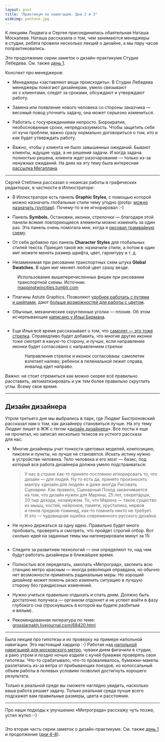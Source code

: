 ```yaml
---
layout: post
title: "Практикум по навигации. Дни 2 и 3"
wideimg: pantone.jpg
---
```


<p class="headline">
К лекциям Людвига и Сергея присоединилась обаятельная Наташа Москалева. Наташа рассказала о том, чем занимаются менеджеры в студии, ребята провели несколько лекций о дизайне, а мы пару часов попрактиковались.
</p>

<!-- more -->

<span class="hint">Это продолжение серии заметок о дизайн-практикуме Студии Лебедева. См. также [день 1](/blog/navigation-workshop/).</span>

Конспект про менеджеров:

* Менеджеры «заставляют вещи происходить». В Студии Лебедева менеджеры помогают дизайнерам, умело связывают их с клиентами, следят за сроками, обсуждают и утверждают работу.

* Замена или появление нового человека со стороны заказчика — весомый повод уточнить задачу, она может серьезно измениться.

* Работать с госучреждениями непросто. Бюрократия, необоснованные сроки, непредсказуемость. Чтобы защитить себя от кучи проблем, важно сразу нормально договориться о том, _кто_ и _как_ будет утверждать работу.

* Важно, чтобы у клиента не было завышенных ожиданий. Бывают клиенты, ждущие чуда, а не решения задачи. И когда задача полностью решена, клиента ждет разочарование — только из-за ненужных ожиданий. На днях на эту тему была интересная [рассылка Мегаплана](http://us2.campaign-archive1.com/?u=833bf5395122c8de57f99f863&id=b8ec219864&e=6e910a593b).

* * *

Сергей Стеблина рассказал о нюансах работы в графических редакторах, в частности в Иллюстраторе:

* В Иллюстраторе есть панель **Graphic Styles**, с помощью которой можно назначать глобальные стили чему угодно (protip: [можно назначать группам](http://seryozha.livejournal.com/367249.html)). Почему-то я ее игнорировал :-)

* Панель **Symbols.** Остановки, иконки, стрелочки — благодаря этой панели всякие повторяющиеся элементы можно изменить за один раз. Эта панель очень помогала мне, когда я [рисовал трамвайную схему](/blog/map-story/).

* От себя добавлю про панель **Character Styles** для глобальных стилей текста. Принцип такой же: назначили стили, а потом в один миг можете менять размер шрифта, цвет, гарнитуру и т. д.

* Незаменимая при рисовании транспортных схем штука **Global Swatches.** В один миг меняет любой цвет сразу везде.

<figure class="out-of-width-960">
  <img src="/i/navigation-workshop-2/mappingtwincities.jpg" alt="">
  <figcaption>Использование вышеперечисленных фишек при рисовании транспортной схемы. Источник: <a href="http://mappingtwincities.tumblr.com/post/55906624881/tip-map-design-with-adobe-illustrator-designing">mappingtwincities.tumblr.com</a></figcaption>
</figure>

* Плагины Astute Graphics. Позволяют [удобнее работать с путями и шейпами](http://www.astutegraphics.com/software/vectorscribe/), дают [больше возможностей для работы с цветом](http://www.astutegraphics.com/software/phantasm/).

* Обычные, механические скругленные уголки — плохие. Об этом исчерпывающие [написано у Ильи Бирмана](http://ilyabirman.ru/meanwhile/all/metro-line-curves/).

  <figure>
    <img src="/i/navigation-workshop-2/the-good-the-bad.png" alt="">
  </figure>


* Еще Илья всё время рассказывает о том, что [самолет — это тоже стрелка](http://ilyabirman.ru/meanwhile/2011/06/28/1/). Справедливо будет добавить, что многие другие иконки тоже смотрят в какую-то сторону, и лучше, если направление иконки будет согласовано с направлением стрелки:

  <figure>
    <img src="/i/navigation-workshop-2/pulkovo-big-booth.jpg" alt="">
    <figcaption>Направления стрелок и иконок согласованы: самолетик взлетает налево; ребенок в пеленальной лежит справа, инвалид едет направо.</figcaption>
  </figure>


Важно: не стоит стремиться как можно скорее всё правильно расставить, автоматизировать и уж тем более правильно скруглить углы. Всему свое время.


* * *

Дизайн дизайнера
----------------

<!-- <figure>
  <img src="/i/navigation-workshop-2/ludwig.jpg" alt="">
</figure> -->

Утром третьего дня мы выбрались в парк, где Людвиг Быстроновский рассказал нам о том, как дизайнеру становиться лучше. На эту тему Людвиг пишет в ЖЖ с тегом «[дизайн дизайнера](http://grosslarnakh.livejournal.com/tag/%D0%B4%D0%B8%D0%B7%D0%B0%D0%B9%D0%BD%20%D0%B4%D0%B8%D0%B7%D0%B0%D0%B9%D0%BD%D0%B5%D1%80%D0%B0)». Все посты я еще не прочитал, но записал несколько тезисов из устного рассказа для нас:

* Многие дизайнеры учат тонкости цветовых моделей, композицию, пиксели и пункты, но лучше не становятся. Искать истину нужно в устройстве человека. Тело человека и его мозг — базис, под который вся работа дизайнера должна умело подстраиваться:

  > У нас в стране как-то принято постоянно игнорировать то, что дизайн — для людей. Ну то есть да, принято произносить мантру «дизайн для людей» и даже иногда Рисовать Сценарии. Как правило, Сценарный Поход заканчивается на том, что дизайн нужен для Марины, 25 лет, секретарши, 20 тыр дохода, незамужем. То, что Марина — такое существо из мышц, костей, нейронов, памяти, хрусталика, нервов и генов предков-гоминид, как-то помнить никто не требует. И это — чудовищная ошибка современного русского дизайна.

* Не нужно держаться за одну идею. Правильно будет много пробовать, проверять и смотреть, что пройдет строгий отбор. Вот сколько идей на заданные темы мы нагенерировали минут за 15:

  <figure>
    <img src="/i/navigation-workshop-2/ideas-board.jpg" alt="">
  </figure>

* Следите за развитием технологий — они определяют то, над чем будут работать дизайнеры в ближайшее время.

* Полностью всё переделать, закопать «Метроград», заклеить всю станцию метро красным — иногда революция оправдана, но обычно нет возможности применить радикальные меры. Но хороший дизайнер может помочь резко изменить ситуацию в лучшую сторону без грандиозных изменений.

* Нужно учиться правильно отдыхать и спать днем. Должно быть достаточно получаса — организм отдохнет и не успеет войти в фазу глубокого сна (проснувшись в которой вы будете разбитым и вялым).

* Рекомендованная литература по теме: [grosslarnakh.livejournal.com/68420.html](http://grosslarnakh.livejournal.com/68420.html)

* * *

Была лекция про гипотезы и их проверку на примере напольной навигации. Это настоящий хардкор :-) Работая над [напольной навигацией для московского метро](http://www.artlebedev.ru/everything/metro/floor-navigation/), чуваки днем фигачили в студии, а рано утром и поздно ночью ездили с кучей бумажек проверять свои гипотезы. Что-то срабатывало, что-то проваливалось, бумажки-макеты разлетались из-за ветра от прибывающих поездов, но колоссальный объем работы в полевых условиях позволил достигнуть хорошего результата.

Только в реальной среде вы сможете наглядно увидеть, насколько ваша работа решает задачу. Только реальная среда лучше всего подскажет вам правильные размеры, цвета и расстояния.

* * * 

Про наши подходы к улучшению «Метрограда» расскажу чуть позже, устал жутко :-)

<figure>
  <img src="/i/navigation-workshop-2/metrograd.jpg" alt="">
</figure>

<span class="hint">Это вторая часть серии заметок о дизайн-практикуме. См. также [день 1](/blog/navigation-workshop/) и продолжение ([дни 4–8](/blog/navigation-workshop-3/)).</span>